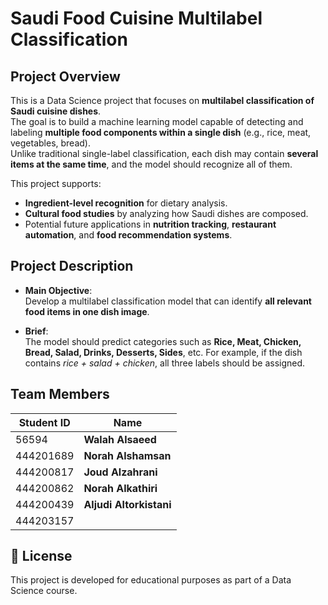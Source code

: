 
# Saudi Food Cuisine Multilabel Classification

## Project Overview
This is a Data Science project that focuses on **multilabel classification of Saudi cuisine dishes**.  
The goal is to build a machine learning model capable of detecting and labeling **multiple food components within a single dish** (e.g., rice, meat, vegetables, bread).  
Unlike traditional single-label classification, each dish may contain **several items at the same time**, and the model should recognize all of them.  

This project supports:
- **Ingredient-level recognition** for dietary analysis.  
- **Cultural food studies** by analyzing how Saudi dishes are composed.  
- Potential future applications in **nutrition tracking**, **restaurant automation**, and **food recommendation systems**.



##  Project Description
- **Main Objective**:  
  Develop a multilabel classification model that can identify **all relevant food items in one dish image**.  

- **Brief**:  
  The model should predict categories such as **Rice, Meat, Chicken, Bread, Salad, Drinks, Desserts, Sides**, etc. For example, if the dish contains *rice + salad + chicken*, all three labels should be assigned.  


##  Team Members
| Student ID | Name                 |
|------------|----------------------|
| 56594      | **Walah Alsaeed**    |
| 444201689  | **Norah Alshamsan**  |
| 444200817  | **Joud Alzahrani**   |
| 444200862  | **Norah Alkathiri**  |
| 444200439  | **Aljudi Altorkistani** |
| 444203157  |                      |



## 📄 License
This project is developed for educational purposes as part of a Data Science course.  
